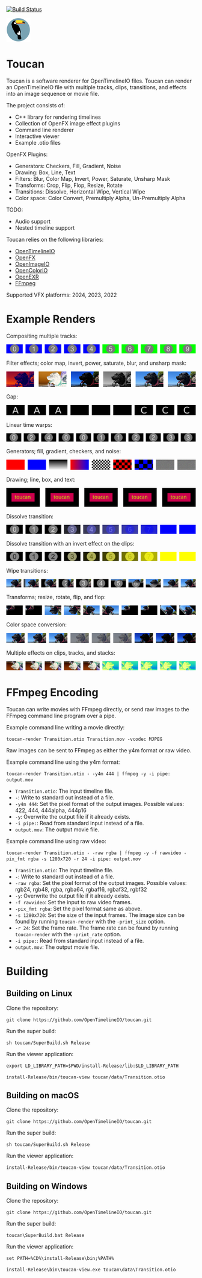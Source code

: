 [![Build Status](https://github.com/OpenTimelineIO/toucan/actions/workflows/ci-workflow.yml/badge.svg)](https://github.com/OpenTimelineIO/toucan/actions/workflows/ci-workflow.yml)

<img src="images/toucan.svg" alt="toucan" width="64">


Toucan
======
Toucan is a software renderer for OpenTimelineIO files. Toucan can render an
OpenTimelineIO file with multiple tracks, clips, transitions, and effects
into an image sequence or movie file.

The project consists of:
* C++ library for rendering timelines
* Collection of OpenFX image effect plugins
* Command line renderer
* Interactive viewer
* Example .otio files

OpenFX Plugins:
* Generators: Checkers, Fill, Gradient, Noise
* Drawing: Box, Line, Text
* Filters: Blur, Color Map, Invert, Power, Saturate, Unsharp Mask
* Transforms: Crop, Flip, Flop, Resize, Rotate
* Transitions: Dissolve, Horizontal Wipe, Vertical Wipe
* Color space: Color Convert, Premultiply Alpha, Un-Premultiply Alpha

TODO:
* Audio support
* Nested timeline support

Toucan relies on the following libraries:
* [OpenTimelineIO](https://github.com/PixarAnimationStudios/OpenTimelineIO)
* [OpenFX](https://github.com/AcademySoftwareFoundation/openfx)
* [OpenImageIO](https://github.com/AcademySoftwareFoundation/OpenImageIO)
* [OpenColorIO](https://github.com/AcademySoftwareFoundation/OpenColorIO)
* [OpenEXR](https://www.openexr.com/)
* [FFmpeg](https://ffmpeg.org)

Supported VFX platforms: 2024, 2023, 2022


Example Renders
===============
Compositing multiple tracks:

![CompositeTracks](images/CompositeTracks.png)

Filter effects; color map, invert, power, saturate, blur, and unsharp mask:

![Filters](images/Filter.png)

Gap:

![Gap](images/Gap.png)

Linear time warps:

![LinearTimeWarp](images/LinearTimeWarp.png)

Generators; fill, gradient, checkers, and noise:

![Generators](images/Generator.png)

Drawing; line, box, and text:

![Render](images/Draw.png)

Dissolve transition:

![Transition](images/Transition.png)

Dissolve transition with an invert effect on the clips:

![Transition 2](images/Transition2.png)

Wipe transitions:

![Transition Wipe](images/TransitionWipe.png)

Transforms; resize, rotate, flip, and flop:

![Transforms](images/Transform.png)

Color space conversion:

![Color Space](images/ColorSpace.png)

Multiple effects on clips, tracks, and stacks:

![Track Effects](images/MultipleEffects.png)


FFmpeg Encoding
===============
Toucan can write movies with FFmpeg directly, or send raw images to the FFmpeg
command line program over a pipe.

Example command line writing a movie directly:
```
toucan-render Transition.otio Transition.mov -vcodec MJPEG
```

Raw images can be sent to FFmpeg as either the y4m format or raw video.

Example command line using the y4m format:
```
toucan-render Transition.otio - -y4m 444 | ffmpeg -y -i pipe: output.mov
```
* `Transition.otio`: The input timeline file.
* `-`: Write to standard out instead of a file.
* `-y4m 444`: Set the pixel format of the output images. Possible values: 422,
444, 444alpha, 444p16
* `-y`: Overwrite the output file if it already exists.
* `-i pipe:`: Read from standard input instead of a file.
* `output.mov`: The output movie file.

Example command line using raw video:
```
toucan-render Transition.otio - -raw rgba | ffmpeg -y -f rawvideo -pix_fmt rgba -s 1280x720 -r 24 -i pipe: output.mov
```
* `Transition.otio`: The input timeline file.
* `-`: Write to standard out instead of a file.
* `-raw rgba`: Set the pixel format of the output images. Possible values:
rgb24, rgb48, rgba, rgba64, rgbaf16, rgbaf32, rgbf32
* `-y`: Overwrite the output file if it already exists.
* `-f rawvideo`: Set the input to raw video frames.
* `-pix_fmt rgba`: Set the pixel format same as above.
* `-s 1280x720`: Set the size of the input frames. The image size
can be found by running `toucan-render` with the `-print_size` option.
* `-r 24`: Set the frame rate. The frame rate can be found by running
`toucan-render` with the `-print_rate` option.
* `-i pipe:`: Read from standard input instead of a file.
* `output.mov`: The output movie file.


Building
========

Building on Linux
-----------------
Clone the repository:
```
git clone https://github.com/OpenTimelineIO/toucan.git
```
Run the super build:
```
sh toucan/SuperBuild.sh Release
```
Run the viewer application:
```
export LD_LIBRARY_PATH=$PWD/install-Release/lib:$LD_LIBRARY_PATH
```
```
install-Release/bin/toucan-view toucan/data/Transition.otio
```

Building on macOS
-----------------
Clone the repository:
```
git clone https://github.com/OpenTimelineIO/toucan.git
```
Run the super build:
```
sh toucan/SuperBuild.sh Release
```
Run the viewer application:
```
install-Release/bin/toucan-view toucan/data/Transition.otio
```

Building on Windows
-------------------
Clone the repository:
```
git clone https://github.com/OpenTimelineIO/toucan.git
```
Run the super build:
```
toucan\SuperBuild.bat Release
```
Run the viewer application:
```
set PATH=%CD%\install-Release\bin;%PATH%
```
```
install-Release\bin\toucan-view.exe toucan\data\Transition.otio
```

